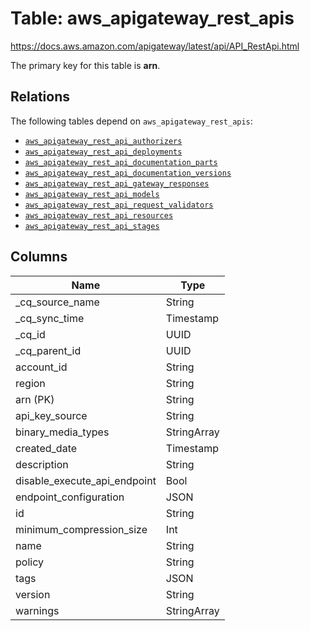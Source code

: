 # Table: aws_apigateway_rest_apis

https://docs.aws.amazon.com/apigateway/latest/api/API_RestApi.html

The primary key for this table is **arn**.

## Relations
The following tables depend on `aws_apigateway_rest_apis`:
  - [`aws_apigateway_rest_api_authorizers`](aws_apigateway_rest_api_authorizers.md)
  - [`aws_apigateway_rest_api_deployments`](aws_apigateway_rest_api_deployments.md)
  - [`aws_apigateway_rest_api_documentation_parts`](aws_apigateway_rest_api_documentation_parts.md)
  - [`aws_apigateway_rest_api_documentation_versions`](aws_apigateway_rest_api_documentation_versions.md)
  - [`aws_apigateway_rest_api_gateway_responses`](aws_apigateway_rest_api_gateway_responses.md)
  - [`aws_apigateway_rest_api_models`](aws_apigateway_rest_api_models.md)
  - [`aws_apigateway_rest_api_request_validators`](aws_apigateway_rest_api_request_validators.md)
  - [`aws_apigateway_rest_api_resources`](aws_apigateway_rest_api_resources.md)
  - [`aws_apigateway_rest_api_stages`](aws_apigateway_rest_api_stages.md)

## Columns
| Name          | Type          |
| ------------- | ------------- |
|_cq_source_name|String|
|_cq_sync_time|Timestamp|
|_cq_id|UUID|
|_cq_parent_id|UUID|
|account_id|String|
|region|String|
|arn (PK)|String|
|api_key_source|String|
|binary_media_types|StringArray|
|created_date|Timestamp|
|description|String|
|disable_execute_api_endpoint|Bool|
|endpoint_configuration|JSON|
|id|String|
|minimum_compression_size|Int|
|name|String|
|policy|String|
|tags|JSON|
|version|String|
|warnings|StringArray|